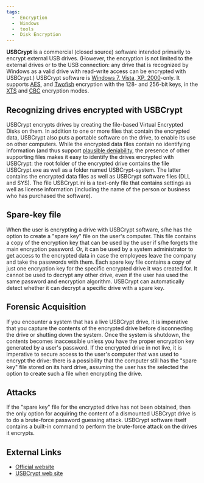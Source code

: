 ```yaml
---
tags:
  -  Encryption
  -  Windows
  -  tools
  -  Disk Encryption
---
```

**USBCrypt** is a commercial (closed source) software intended primarily
to encrypt external USB drives. (However, the encryption is not limited
to the external drives or to the USB connection: any drive that is
recognized by Windows as a valid drive with read-write access can be
encrypted with USBCrypt.) USBCrypt software is [Windows 7, Vista, XP,
2000](windows.md)-only. It supports [AES](aes.md), and
[Twofish](twofish.md) encryption with the 128- and 256-bit keys,
in the [XTS](xts.md) and [CBC](cbc.md) encryption modes.

## Recognizing drives encrypted with USBCrypt

USBCrypt encrypts drives by creating the file-based Virtual Encrypted
Disks on them. In addition to one or more files that contain the
encrypted data, USBCrypt also puts a portable software on the drive, to
enable its use on other computers. While the encrypted data files
contain no identifying information (and thus support [plausible
deniability](plausible_deniability.md), the presence of other
supporting files makes it easy to identify the drives encrypted with
USBCrypt: the root folder of the encrypted drive contains the file
USBCrypt.exe as well as a folder named USBCrypt-system. The latter
contains the encrypted data files as well as USBCrypt software files
(DLL and SYS). The file USBCrypt.ini is a text-only file that contains
settings as well as license information (including the name of the
person or business who has purchased the software).

## Spare-key file

When the user is encrypting a drive with USBCrypt software, s/he has the
option to create a "spare key" file on the user's computer. This file
contains a copy of the encryption key that can be used by the user if
s/he forgets the main encryption password. Or, it can be used by a
system administrator to get access to the encrypted data in case the
employees leave the company and take the passwords with them. Each spare
key file contains a copy of just one encryption key for the specific
encrypted drive it was created for. It cannot be used to decrypt any
other drive, even if the user has used the same password and encryption
algorithm. USBCrypt can automatically detect whether it can decrypt a
specific drive with a spare key.

## Forensic Acquisition

If you encounter a system that has a live USBCrypt drive, it is
imperative that you capture the contents of the encrypted drive before
disconnecting the drive or shutting down the system. Once the system is
shutdown, the contents becomes inaccessible unless you have the proper
encryption key generated by a user's password. If the encrypted drive in
not live, it is imperative to secure access to the user's computer that
was used to encrypt the drive: there is a possibility that the computer
still has the "spare key" file stored on its hard drive, assuming the
user has the selected the option to create such a file when encrypting
the drive.

## Attacks

If the "spare key" file for the encrypted drive has not been obtained,
then the only option for acquiring the content of a dismounted USBCrypt
drive is to do a brute-force password guessing attack. USBCrypt software
itself contains a built-in command to perform the brute-force attack on
the drives it encrypts.

## External Links

- [Official website](http://www.winability.com/usbcrypt/)
- [USBCrypt web site](http://www.usbcrypt.com/)